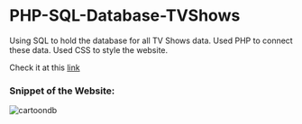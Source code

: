 # PHP-SQL-Database-TVShows

Using SQL to hold the database for all TV Shows data. Used PHP to connect these data. Used CSS to style the website.


Check it at this [link](http://beartisan.infinityfreeapp.com/Assignment1/cartoon.php)


### Snippet of the Website:

![cartoondb](https://user-images.githubusercontent.com/113320828/227727563-8c4237ef-2f67-4442-af8f-7cbe82ae4db6.jpg)
